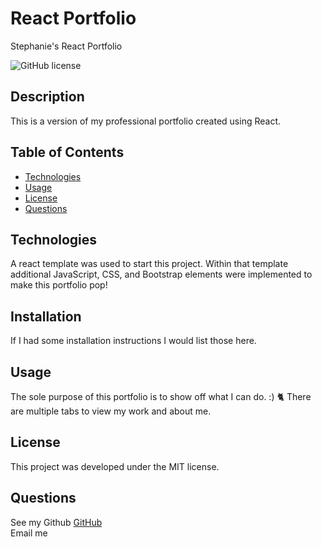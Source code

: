# React Portfolio
Stephanie's React Portfolio

 ![GitHub license](https://img.shields.io/badge/license-MIT-blue.svg)

##  Description
This is a version of my professional portfolio created using React. 


##  Table of Contents
* [Technologies](#technologies)
* [Usage](#usage)
* [License](#license)
* [Questions](#questions)
  
## Technologies
A react template was used to start this project. Within that template additional JavaScript, CSS, and Bootstrap elements were implemented to make this portfolio pop!


## Installation
If I had some installation instructions I would list those here. 

## Usage
The sole purpose of this portfolio is to show off what I can do. :) 🐈
There are multiple tabs to view my work and about me.


## License
This project was developed under the MIT license.



## Questions  
See my Github [GitHub](https://www.github.com/username)  
Email me  <emailaddress >
